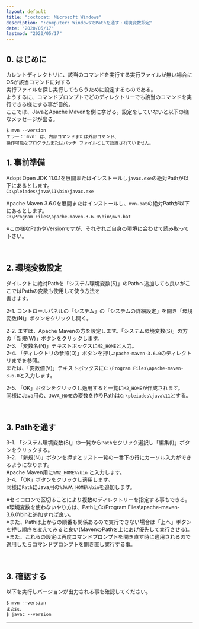 ```yaml
---
layout: default
title: ":octocat: Microsoft Windows"
description: ":computer: WindowsでPathを通す・環境変数設定"
date: "2020/05/17"
lastmod: "2020/05/17"
---
```


## 0. はじめに

カレントディレクトリに、該当のコマンドを実行する実行ファイルが無い場合にOSが該当コマンドに対する  
実行ファイルを探し実行してもらうために設定するものである。  
ようするに、コマンドプロンプトでどのディレクトリーでも該当のコマンドを実行できる様にする事が目的。  
ここでは、JavaとApache Mavenを例に挙げる。設定をしていないと以下の様なメッセージが出る。  

    $ mvn --version
    エラー：'mvn' は、内部コマンドまたは外部コマンド、
    操作可能なプログラムまたはバッチ ファイルとして認識されていません。

## 1. 事前準備

Adopt Open JDK 11.0.1を展開またはインストールし`javac.exe`の絶対Pathが以下にあるとします。  
`C:\pleiades\java\11\bin\javac.exe`  

Apache Maven 3.6.0を展開またはインストールし、`mvn.bat`の絶対Pathが以下にあるとします。  
`C:\Program Files\apache-maven-3.6.0\bin\mvn.bat`

※この様なPathやVersionですが、それぞれご自身の環境に合わせて読み取って下さい。  

<br />

## 2. 環境変数設定

ダイレクトに絶対Pathを「システム環境変数(S)」のPathへ追加しても良いがここではPathの変数も使用して使う方法を  
書きます。  

2-1. コントロールパネルの「システム」の「システムの詳細設定」を開き「環境変数(N)」ボタンをクリックし開く。  

2-2. まずは、Apache Mavenの方を設定します。「システム環境変数(S)」の方の「新規(W)」ボタンをクリックします。  
2-3. 「変数名(N)」テキストボックスに`M2_HOME`と入力。  
2-4. 「ディレクトリの参照(D)」ボタンを押し`apache-maven-3.6.0`のディレクトリまでを参照。  
または、「変数値(V)」テキストボックスに`C:\Program Files\apache-maven-3.6.0`と入力します。  

2-5. 「OK」ボタンをクリックし適用すると一覧に`M2_HOME`が作成されます。  
同様にJava用の、`JAVA_HOME`の変数を作りPathは`C:\pleiades\java\11`とする。  

<br />

## 3. Pathを通す

3-1. 「システム環境変数(S)」の一覧から`Path`をクリック選択し「編集(I)」ボタンをクリックする。  
3-2. 「新規(N)」ボタンを押すとリスト一覧の一番下の行にカーソル入力ができるようになります。  
Apache Maven用に`%M2_HOME%\bin` と入力します。  
3-4. 「OK」ボタンをクリックし適用します。  
同様に`Path`にJava用の`%JAVA_HOME%\bin`を追加します。  

※セミコロンで区切ることにより複数のディレクトリーを指定する事もできる。  
※環境変数を使わないやり方は、PathにC:\\Program Files\\apache-maven-3.6.0\\binと追加すれば良い。  
※また、Pathは上からの順番も関係あるので実行できない場合は「上へ」ボタンを押し順序を変えてみると良い(MavenのPathを上にあげ優先して実行させる)。  
※また、これらの設定は再度コマンドプロンプトを開き直す時に適用されるので適用したらコマンドプロンプトを開き直し実行する事。  

<br />

## 3. 確認する

以下を実行しバージョンが出力される事を確認してください。  

    $ mvn --version
    または、
    $ javac --version

* * *
